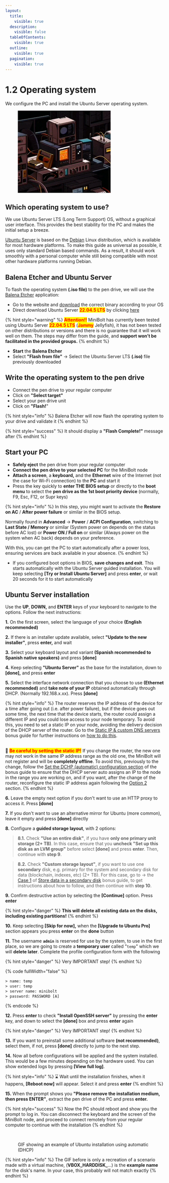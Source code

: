 ```yaml
---
layout:
  title:
    visible: true
  description:
    visible: false
  tableOfContents:
    visible: true
  outline:
    visible: true
  pagination:
    visible: true
---
```


# 1.2 Operating system

We configure the PC and install the Ubuntu Server operating system.

<figure><img src="../.gitbook/assets/operating-system.gif" alt="" width="295"><figcaption></figcaption></figure>

## Which operating system to use?

We use Ubuntu Server LTS (Long Term Support) OS, without a graphical user interface. This provides the best stability for the PC and makes the initial setup a breeze.

[Ubuntu Server](https://ubuntu.com/server/docs) is based on the [Debian](https://www.debian.org/) Linux distribution, which is available for most hardware platforms. To make this guide as universal as possible, it uses only standard Debian based commands. As a result, it should work smoothly with a personal computer while still being compatible with most other hardware platforms running Debian.

## Balena Etcher and Ubuntu Server

To flash the operating system **(.iso file)** to the pen drive, we will use the [Balena Etcher](https://www.balena.io/etcher/) application:

* Go to the website and [download](https://etcher.balena.io/#download-etcher) the correct binary according to your OS
* Direct download Ubuntu Server <mark style="color:red;">**22.04.5 LTS**</mark> by clicking [here](https://releases.ubuntu.com/22.04.5/ubuntu-22.04.5-live-server-amd64.iso)

{% hint style="warning" %}
<mark style="color:red;">**Attention!!**</mark> MiniBolt has currently been tested using Ubuntu Server <mark style="color:red;">**22.04.5 LTS**</mark> (<mark style="color:red;">**Jammy**</mark> Jellyfish), it has not been tested on other distributions or versions and there is no guarantee that it will work well on them. The steps may differ from the guide, and **support won’t be facilitated in the provided groups.**
{% endhint %}

* **Start** the **Balena Etcher**
* Select **"Flash from file"** -> Select the Ubuntu Server LTS **(.iso)** file previously downloaded

## Write the operating system to the pen drive

* Connect the pen drive to your regular computer
* Click on **"Select target"**
* Select your pen drive unit
* Click on **"Flash!**"

{% hint style="info" %}
Balena Etcher will now flash the operating system to your drive and validate it
{% endhint %}

{% hint style="success" %}
It should display a **"Flash Complete!"** message after
{% endhint %}

## Start your PC

* **Safely eject** the pen drive from your regular computer
* **Connect the pen drive to your selected PC** for the MiniBolt node
* **Attach a screen**, a **keyboard,** and the **Ethernet** wire of the Internet (not the case for Wi-Fi connection) to the **PC** and start it
* Press the key quickly to **enter THE BIOS setup** or directly to the **boot menu** to select the **pen drive as the 1st boot priority device** (normally, F9, Esc, F12, or Supr keys)

{% hint style="info" %}
In this step, you might want to activate the **Restore on AC** / **After power failure** or similar in the BIOS setup.&#x20;

Normally found in **Advanced** -> **Power** / **ACPI Configuration**, switching to **Last State / Memory** or similar (System power on depends on the status before AC lost) or **Power ON / Full on** or similar (Always power on the system when AC back) depends on your preference.&#x20;

With this, you can get the PC to start automatically after a power loss, ensuring services are back available in your absence.
{% endhint %}

* If you configured boot options in BIOS, **save changes and exit**. This starts automatically with the Ubuntu Server guided installation. You will keep selecting **\[Try or Install Ubuntu Server]** and press **enter**, or wait 20 seconds for it to start automatically

## Ubuntu Server installation

Use the **UP**, **DOWN,** and **ENTER** keys of your keyboard to navigate to the options. Follow the next instructions:

**1.** On the first screen, select the language of your choice **(English recommended)**

**2.** If there is an installer update available, select **"Update to the new installer"**, press **enter,** and wait

**3.** Select your keyboard layout and variant **(Spanish recommended to Spanish native speakers)** and press **\[done]**

**4.** Keep selecting **"Ubuntu Server"** as the base for the installation, down to **\[done],** and press **enter**

**5.** Select the interface network connection that you choose to use **(Ethernet recommended)** and **take note of your IP** obtained automatically through DHCP. (Normally 192.168.x.xx). Press **\[done]**

{% hint style="info" %}
The router reserves the IP address of the device for a time after going out (i.e. after power failure), but if the device goes out some time, the next time that the device starts, the router could assign a different IP and you could lose access to your node temporary. To avoid this, you need to set a static IP on your node, avoiding the delivery decision of the DHCP server of the router. Go to the [Static IP & custom DNS servers](../bonus-guides/system/static-ip-and-custom-dns-servers.md) bonus guide for further instructions on [how to do this](../bonus-guides/system/static-ip-and-custom-dns-servers.md#option-1-at-the-beginning-during-the-ubuntu-server-installation-gui).

\
🚨 <mark style="color:red;">**Be careful by setting the static IP!**</mark> If you change the router, the new one may not work in the same IP address range as the old one, the MiniBolt will not register and will be **completely offline**. To avoid this, previously to the change, follow the [Set the DCHP (automatic) configuration section](../bonus-guides/system/static-ip-and-custom-dns-servers.md#set-the-automatic-dhcp-mode-configuration-by-command-line) of the bonus guide to ensure that the DHCP server auto assigns an IP to the node in the range you are working on, and if you want, after the change of the router, reconfigure the static IP address again following the [Option 2](../bonus-guides/system/static-ip-and-custom-dns-servers.md#option-2-after-ubuntu-server-installation-by-command-line) section.
{% endhint %}

**6.** Leave the empty next option if you don't want to use an HTTP proxy to access it. Press **\[done]**

**7.** If you don't want to use an alternative mirror for Ubuntu (more common), leave it empty and press **\[done]** directly

**8.** Configure a **guided storage layout**, with 2 options:

> **8.1.** Check **"Use an entire disk"**, if you have **only one primary unit storage (2+ TB)**. In this case, ensure that you **uncheck "Set up this disk as an LVM group"** before select **\[done]** and press **enter**. Then, continue with **step 9**.

> **8.2.** Check **"Custom storage layout"**, if you want to use one **secondary** disk, e.g. primary for the system and secondary disk for data (blockchain, indexes, etc) (2+ TB). For this case, go to -> the [Case 1](../bonus/system/store-data-secondary-disk.md#case-1-during-the-ubuntu-server-guided-installation) of [Store data in a secondary disk](../bonus/system/store-data-secondary-disk.md) bonus guide, to get instructions about how to follow, and then continue with **step 10**.

**9.** Confirm destructive action by selecting the **\[Continue]** option. Press **enter**

{% hint style="danger" %}
**This will delete all existing data on the disks, including existing partitions!**
{% endhint %}

**10.** Keep selecting **\[Skip for now],** when the **\[Upgrade to Ubuntu Pro]** section appears you press **enter** on the **done** button

**11.** The username **`admin`** is reserved for use by the system, to use in the first place, so we are going to create a **temporary user** called "`temp`" which we will **delete later**. Complete the profile configuration form with the following

{% hint style="danger" %}
Very IMPORTANT step!
{% endhint %}

{% code fullWidth="false" %}
```
> name: temp
> user: temp
> server name: minibolt
> password: PASSWORD [A]
```
{% endcode %}

**12.** Press **enter** to check **"Install OpenSSH server"** by pressing the **enter** key, and down to select the **\[done]** box and press **enter** again

{% hint style="danger" %}
Very IMPORTANT step!
{% endhint %}

**13.** If you want to preinstall some additional software **(not recommended)**, select them, if not, press **\[done]** directly to jump to the next step.

**14.** Now all before configurations will be applied and the system installed. This would be a few minutes depending on the hardware used. You can show extended logs by pressing **\[View full log]**.

{% hint style="info" %}
⌛ Wait until the installation finishes, when it happens, **\[Reboot now]** will appear. Select it and press **enter**
{% endhint %}

**15.** When the prompt shows you **"Please remove the installation medium, then press ENTER"**, extract the pen drive of the PC and press **enter.**

{% hint style="success" %}
Now the PC should reboot and show you the prompt to log in. You can disconnect the keyboard and the screen of the MiniBolt node, and proceed to connect remotely from your regular computer to continue with the installation
{% endhint %}

<figure><img src="../.gitbook/assets/demo-install-os.gif" alt=""><figcaption><p>GIF showing an example of Ubuntu installation using automatic (DHCP)</p></figcaption></figure>

{% hint style="info" %}
The GIF before is only a recreation of a scenario made with a virtual machine, (**VBOX\_HARDDISK\_**...) is the **example name** for the disk's name. In your case, this probably will not match exactly
{% endhint %}
